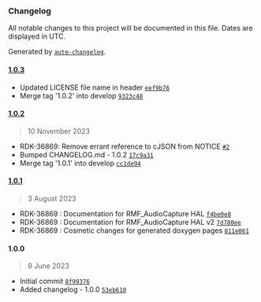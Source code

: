 ### Changelog

All notable changes to this project will be documented in this file. Dates are displayed in UTC.

Generated by [`auto-changelog`](https://github.com/CookPete/auto-changelog).

#### [1.0.3](https://github.com/comcast-sky/rdk-components-hal-rmfaudiocapture/compare/1.0.2...1.0.3)

- Updated LICENSE file name in header [`eef9b76`](https://github.com/comcast-sky/rdk-components-hal-rmfaudiocapture/commit/eef9b76006029a51cbf06cde3168f70622c32cea)
- Merge tag '1.0.2' into develop [`9323c48`](https://github.com/comcast-sky/rdk-components-hal-rmfaudiocapture/commit/9323c48df16b2e48942c836cd45b1d409f6949d2)

#### [1.0.2](https://github.com/comcast-sky/rdk-components-hal-rmfaudiocapture/compare/1.0.1...1.0.2)

> 10 November 2023

- RDK-36869: Remove errant reference to cJSON from NOTICE [`#2`](https://github.com/comcast-sky/rdk-components-hal-rmfaudiocapture/pull/2)
- Bumped CHANGELOG.md - 1.0.2 [`17c9a31`](https://github.com/comcast-sky/rdk-components-hal-rmfaudiocapture/commit/17c9a3149aa136009f0e323a8b1fbbe34f42f3cc)
- Merge tag '1.0.1' into develop [`cc1de94`](https://github.com/comcast-sky/rdk-components-hal-rmfaudiocapture/commit/cc1de94130b406c55ccdc82e719a6eea9143a545)

#### [1.0.1](https://github.com/comcast-sky/rdk-components-hal-rmfaudiocapture/compare/1.0.0...1.0.1)

> 3 August 2023

- RDK-36869 : Documentation for RMF_AudioCapture HAL [`f4be0e8`](https://github.com/comcast-sky/rdk-components-hal-rmfaudiocapture/commit/f4be0e8d87f33ef29cb89382e02108f7ecfd42c9)
- RDK-36869 : Documentation for RMF_AudioCapture HAL v2 [`7d780ee`](https://github.com/comcast-sky/rdk-components-hal-rmfaudiocapture/commit/7d780eec8a4b181a61dcba53039a939a0e92d069)
- RDK-36869 : Cosmetic changes for generated doxygen pages [`811e061`](https://github.com/comcast-sky/rdk-components-hal-rmfaudiocapture/commit/811e061e135b55e6c0ac8d75caf5fd0c46b13754)

#### 1.0.0

> 9 June 2023

- Initial commit [`8f99376`](https://github.com/comcast-sky/rdk-components-hal-rmfaudiocapture/commit/8f99376f954cf0b025808dd88d0c1dcbe9f842ed)
- Added changelog - 1.0.0 [`53eb610`](https://github.com/comcast-sky/rdk-components-hal-rmfaudiocapture/commit/53eb6103fa337bdc96d8148a6c19cb494870a21c)
